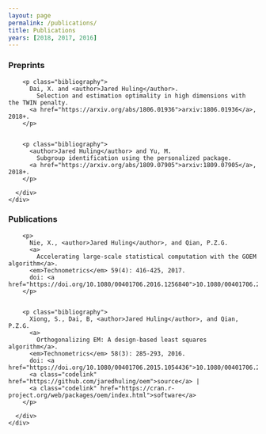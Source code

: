 ```yaml
---
layout: page
permalink: /publications/
title: Publications
years: [2018, 2017, 2016]
---
```


<h3 class="year">Preprints</h3>


<div class="pt-3">
  <div class="container">
    <div class="row">
      <div class="col-md-10 offset-1">
      
        <p class="bibliography">
          Dai, X. and <author>Jared Huling</author>.
            Selection and estimation optimality in high dimensions with the TWIN penalty.
          <a href="https://arxiv.org/abs/1806.01936">arxiv:1806.01936</a>, 2018+.
        </p>
        
        
        <p class="bibliography">
          <author>Jared Huling</author> and Yu, M.
            Subgroup identification using the personalized package.
          <a href="https://arxiv.org/abs/1809.07905">arxiv:1809.07905</a>, 2018+.
        </p>
        
      </div>
    </div>
  </div>
</div>



<h3 class="year">Publications</h3>

<div class="pt-3">
  <div class="container">
    <div class="row">
      <div class="col-md-10 offset-1">
      
        <p>
          Nie, X., <author>Jared Huling</author>, and Qian, P.Z.G.
          <a>
            Accelerating large-scale statistical computation with the GOEM algorithm</a>.
          <em>Technometrics</em> 59(4): 416-425, 2017.
          doi: <a href="https://doi.org/10.1080/00401706.2016.1256840">10.1080/00401706.2016.1256840</a>.
        </p>
        
        
        <p class="bibliography">
          Xiong, S., Dai, B, <author>Jared Huling</author>, and Qian, P.Z.G.
          <a>
            Orthogonalizing EM: A design-based least squares algorithm</a>.
          <em>Technometrics</em> 58(3): 285-293, 2016.
          doi: <a href="https://doi.org/10.1080/00401706.2015.1054436">10.1080/00401706.2015.1054436</a>.
          <a class="codelink" href="https://github.com/jaredhuling/oem">source</a> |
          <a class="codelink" href="https://cran.r-project.org/web/packages/oem/index.html">software</a>
        </p>
        
      </div>
    </div>
  </div>
</div>
